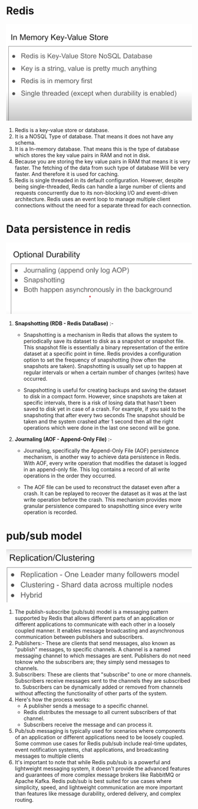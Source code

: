 # **Redis** 

![Image-1](./image-1.png) 

1. Redis is a key-value store or database. 
2. It is a NOSQL Type of database. That means it does not have any schema. 
3. It is a In-memory database. That means this is the type of database which stores the key value pairs in RAM and not in disk. 
4. Because you are storing the key value pairs in RAM that means it is very faster. The fetching of the data from such type of database Will be very faster. And therefore it is used for caching. 
5. Redis is single threaded in its default configuration. However, despite being single-threaded, Redis can handle a large number of clients and requests concurrently due to its non-blocking I/O and event-driven architecture. Redis uses an event loop to manage multiple client connections without the need for a separate thread for each connection. 

# Data persistence in redis 
![Image-2](./image-2.png)  

1. **Snapshotting (RDB - Redis DataBase)** :- 
    - Snapshotting is a mechanism in Redis that allows the system to periodically save its dataset to 
        disk as a snapshot or snapshot file. This snapshot file is essentially a binary representation of the 
        entire dataset at a specific point in time. Redis provides a configuration option to set the frequency
        of snapshotting (how often the snapshots are taken). Snapshotting is usually set up to happen at 
        regular intervals or when a certain number of changes (writes) have occurred.

    - Snapshotting is useful for creating backups and saving the dataset to disk in a compact form. 
        However, since snapshots are taken at specific intervals, there is a risk of losing data that hasn't 
        been saved to disk yet in case of a crash. For example, if you said to the snapshoting that after 
        every two seconds The snapshot should be taken and the system crashed after 1 second then all the 
        right operations which were done in the last one second will be gone.

2. **Journaling (AOF - Append-Only File)** :- 
    - Journaling, specifically the Append-Only File (AOF) persistence mechanism, is another way to achieve
        data persistence in Redis. With AOF, every write operation that modifies the dataset is logged in an 
        append-only file. This log contains a record of all write operations in the order they occurred.

    - The AOF file can be used to reconstruct the dataset even after a crash. It can be replayed to 
        recover the dataset as it was at the last write operation before the crash. This mechanism provides
        more granular persistence compared to snapshotting since every write operation is recorded. 

    
# pub/sub model
![Image-3](./image-3.png) 

1. The publish-subscribe (pub/sub) model is a messaging pattern supported by Redis that allows different parts of an application or different applications to communicate with each other in a loosely coupled manner. It enables message broadcasting and asynchronous communication between publishers and subscribers.
2. Publishers:- These are clients that send messages, also known as "publish" messages, to specific channels. A channel is a named messaging channel to which messages are sent. Publishers do not need toknow who the subscribers are; they simply send messages to channels.
3. Subscribers: These are clients that "subscribe" to one or more channels. Subscribers receive messages sent to the channels they are subscribed to. Subscribers can be dynamically added or removed from channels without affecting the functionality of other parts of the system.
4. Here's how the process works:
    - A publisher sends a message to a specific channel.
    - Redis distributes the message to all current subscribers of that channel.
    - Subscribers receive the message and can process it.
5. Pub/sub messaging is typically used for scenarios where components of an application or different applications need to be loosely coupled. Some common use cases for Redis pub/sub include real-time updates, event notification systems, chat applications, and broadcasting messages to multiple clients
6. It's important to note that while Redis pub/sub is a powerful and lightweight messaging system, it doesn't provide the advanced features and guarantees of more complex message brokers like RabbitMQ or Apache Kafka. Redis pub/sub is best suited for use cases where simplicity, speed, and lightweight communication are more important than features like message durability, ordered delivery, and complex routing.
